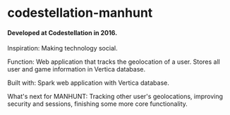 # codestellation-manhunt
<h4>Developed at Codestellation in 2016.</h4>

Inspiration: Making technology social.

Function: Web application that tracks the geolocation of a user. Stores all user and game information in Vertica database.

Built with: Spark web application with Vertica database.

What's next for MANHUNT: Tracking other user's geolocations, improving security and sessions, finishing some more core functionality.
